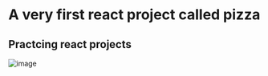 # A very first react project called pizza
## Practcing react projects
![image](https://github.com/user-attachments/assets/0849bab1-65a6-4686-9be7-2e63ca8e4820)
